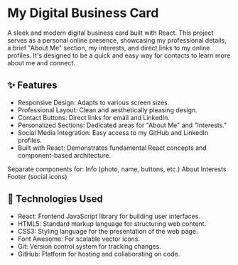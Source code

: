 # My Digital Business Card

A sleek and modern digital business card built with React. This project serves as a personal online presence, showcasing my professional details, a brief "About Me" section, my interests, and direct links to my online profiles. It's designed to be a quick and easy way for contacts to learn more about me and connect.

## ✨ Features

- Responsive Design: Adapts to various screen sizes.
- Professional Layout: Clean and aesthetically pleasing design.
- Contact Buttons: Direct links for email and LinkedIn.
- Personalized Sections: Dedicated areas for "About Me" and "Interests."
- Social Media Integration: Easy access to my GitHub and LinkedIn profiles.
- Built with React: Demonstrates fundamental React concepts and component-based architecture.

Separate components for:
Info (photo, name, buttons, etc.)
About
Interests
Footer (social icons)

## 🚀 Technologies Used

- React: Frontend JavaScript library for building user interfaces.
- HTML5: Standard markup language for structuring web content.
- CSS3: Styling language for the presentation of the web page.
- Font Awesome: For scalable vector icons.
- Git: Version control system for tracking changes.
- GitHub: Platform for hosting and collaborating on code.
